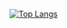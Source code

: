 [![Top Langs](https://github-readme-stats.vercel.app/api/top-langs/?username=Dean5w6&layout=compact&cache_seconds=0)](https://github.com/anuraghazra/github-readme-stats)
